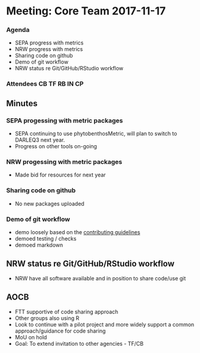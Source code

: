 # Meeting: Core Team 2017-11-17

### Agenda

- SEPA progress with metrics 
- NRW progress with metrics 
- Sharing code on github
- Demo of git workflow
- NRW status re Git/GitHub/RStudio workflow

### Attendees CB TF RB IN CP

## Minutes

### SEPA progessing with metric packages
- SEPA continuing to use phytobenthosMetric, will plan to switch to DARLEQ3 next year.
- Progress on other tools on-going

### NRW progessing with metric packages
- Made bid for resources for next year

### Sharing code on github
- No new packages uploaded

### Demo of git workflow
- demo loosely based on the [contributing guidelines ](https://github.com/aquaMetrics/phytobenthosMetrics/blob/master/CONTRIBUTING.md)
- demoed testing / checks
- demoed markdown

## NRW status re Git/GitHub/RStudio workflow
- NRW have all software available and in position to share code/use git

## AOCB
- FTT supportive of code sharing approach
- Other groups also using R
- Look to continue with a pilot project and more widely support a common approach/guidance for code sharing
- MoU on hold
- Goal: To extend invitation to other agencies - TF/CB
